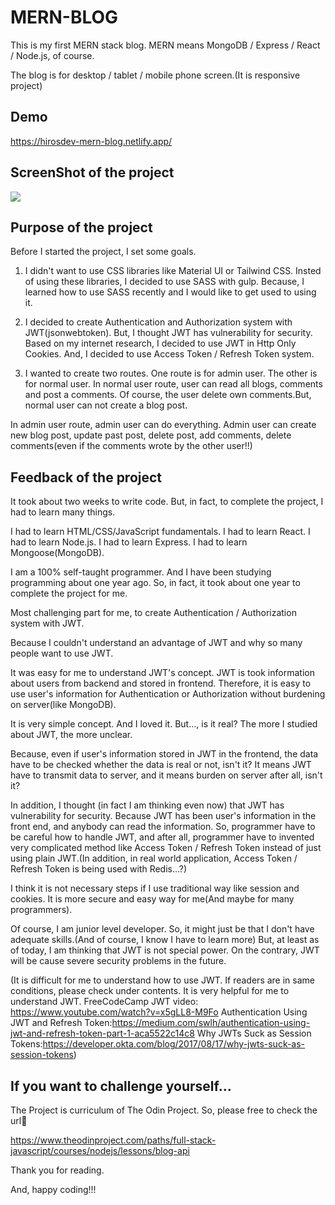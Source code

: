 # MERN-BLOG

This is my first MERN stack blog. 
MERN means MongoDB / Express / React / Node.js, of course.

The blog is for desktop / tablet / mobile phone screen.(It is responsive project)

## Demo

https://hirosdev-mern-blog.netlify.app/

## ScreenShot of the project

<img src="client/images/desktop.png"/>

## Purpose of the project

Before I started the project, I set some goals.

1. I didn't want to use CSS libraries like Material UI or Tailwind CSS. Insted of using these libraries, I decided to use SASS with gulp. Because, I learned how to use SASS recently and I would like to get used to using it. 

2. I decided to create Authentication and Authorization system with JWT(jsonwebtoken). But, I thought JWT has vulnerability for security. Based on my internet research, I decided to use JWT in Http Only Cookies. And, I decided to use Access Token / Refresh Token system.

3. I wanted to create two routes. One route is for admin user. The other is for normal user.
In normal user route, user can read all blogs, comments and post a comments. 
Of course, the user delete own comments.But, normal user can not create a blog post.

In admin user route, admin user can do everything. Admin user can create new blog post, update past post, delete post, add comments, delete comments(even if the comments wrote by the other user!!)

## Feedback of the project

It took about two weeks to write code.
But, in fact, to complete the project, I had to learn many things.

I had to learn HTML/CSS/JavaScript fundamentals.
I had to learn React.
I had to learn Node.js.
I had to learn Express.
I had to learn Mongoose(MongoDB).

I am a 100% self-taught programmer. And I have been studying programming about one year ago.
So, in fact, it took about one year to complete the project for me.

Most challenging part for me, to create Authentication / Authorization system with JWT.

Because I couldn't understand an advantage of JWT and why so many people want to use JWT.

It was easy for me to understand JWT's concept.
JWT is took information about users from backend and stored in frontend. 
Therefore, it is easy to use user's information for Authentication or Authorization without burdening on server(like MongoDB).

It is very simple concept. And I loved it.
But..., is it real?
The more I studied about JWT, the more unclear.

Because, even if user's information stored in JWT in the frontend, the data have to be checked whether the data is real or not, isn't it?
It means JWT have to transmit data to server, and it means burden on server after all, isn't it?

In addition, I thought (in fact I am thinking even now) that JWT has vulnerability for security.
Because JWT has been user's information in the front end, and anybody can read the information.
So, programmer have to be careful how to handle JWT, and after all, programmer have to invented very complicated method like Access Token / Refresh Token instead of just using plain JWT.(In addition, in real world application,  Access Token / Refresh Token is being used with Redis...?)

I think it is not necessary steps if I use traditional way like session and cookies.
It is more secure and easy way for me(And maybe for many programmers).

Of course, I am junior level developer.
So, it might just be that I don't have adequate skills.(And of course, I know I have to learn more)
But, at least as of today, I am thinking that JWT is not special power.
On the contrary, JWT will be cause severe security problems in the future.

(It is difficult for me to understand how to use JWT. If readers are in same conditions, please check under contents. It is very helpful for me to understand JWT.
FreeCodeCamp JWT video: https://www.youtube.com/watch?v=x5gLL8-M9Fo
Authentication Using JWT and Refresh Token:https://medium.com/swlh/authentication-using-jwt-and-refresh-token-part-1-aca5522c14c8
Why JWTs Suck as Session Tokens:https://developer.okta.com/blog/2017/08/17/why-jwts-suck-as-session-tokens)

## If you want to challenge yourself...

The Project is curriculum of The Odin Project.
So, please free to check the url🔽

https://www.theodinproject.com/paths/full-stack-javascript/courses/nodejs/lessons/blog-api

Thank you for reading. 

And, happy coding!!!
